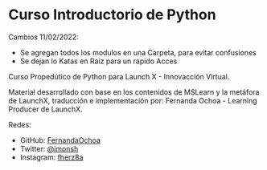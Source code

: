 # Curso Introductorio de Python

Cambios 11/02/2022:

* Se agregan todos los modulos en una Carpeta, para evitar confusiones
* Se dejan lo Katas en Raiz para un rapido Acces


Curso Propedútico de Python para Launch X - Innovacción Virtual.

Material desarrollado con base en los contenidos de MSLearn y la metáfora de LaunchX, traducción e implementación por: Fernanda Ochoa - Learning Producer de LaunchX.

Redes:

* GitHub: [FernandaOchoa](https://github.com/FernandaOchoa)
* Twitter: [@imonsh](https://twitter.com/imonsh)
* Instagram: [fherz8a](https://www.instagram.com/fherz8a/)
